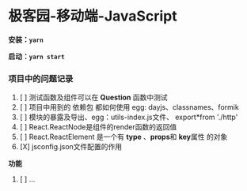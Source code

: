 # 极客园-移动端-JavaScript

**安装：`yarn`**

**启动：`yarn start`**

### 项目中的问题记录

1. [ ] 测试函数及组件可以在 **Question** 函数中测试
2. [ ] 项目中用到的 依赖包 都如何使用 egg:  dayjs、classnames、formik
3. [ ] 模块的暴露及导出、egg：utils-index.js文件、 export*from './http'
4. [ ] React.ReactNode是组件的render函数的返回值
5. [ ] React.ReactElement 是一个有  **type** 、**props**和 **key**属性 的对象
6. [X] jsconfig.json文件配置的作用

**功能**

1. [ ] ...
